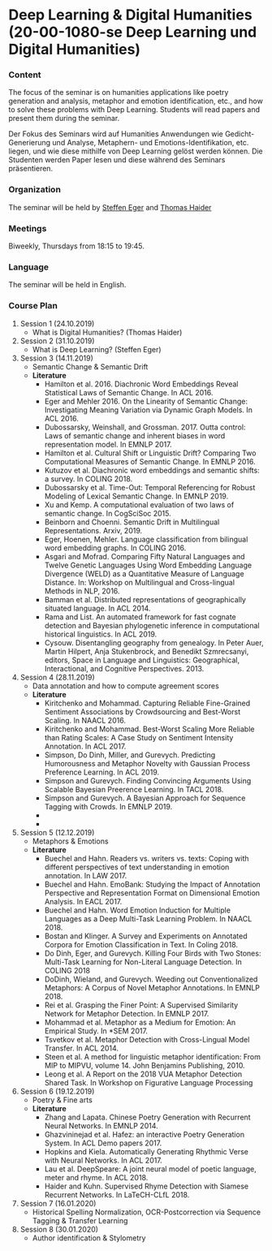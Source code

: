 # Deep Learning & Digital Humanities (20-00-1080-se Deep Learning und Digital Humanities)

### Content

The focus of the seminar is on humanities applications like poetry generation and analysis, metaphor and emotion identification, etc., and how to solve these problems with Deep Learning. Students will read papers and present them during the seminar. 

Der Fokus des Seminars wird auf Humanities Anwendungen wie Gedicht-Generierung und Analyse, Metaphern- und Emotions-Identifikation, etc. liegen, und wie diese mithilfe von Deep Learning gelöst werden können. Die Studenten werden Paper lesen und diese während des Seminars präsentieren.
### Organization
The seminar will be held by [Steffen Eger](https://www.informatik.tu-darmstadt.de/aiphes/aiphes/irg_position/index.en.jsp) and [Thomas Haider](https://www.aesthetics.mpg.de/institut/mitarbeiterinnen/thomas-haider.html)
### Meetings
Biweekly, Thursdays from 18:15 to 19:45.
### Language
The seminar will be held in English.
### Course Plan
1. Session 1 (24.10.2019)
     - What is Digital Humanities? (Thomas Haider)
2. Session 2 (31.10.2019)
     - What is Deep Learning? (Steffen Eger)
3. Session 3 (14.11.2019)
     - Semantic Change & Semantic Drift
     - **Literature**
        - Hamilton et al. 2016. Diachronic Word Embeddings Reveal Statistical Laws of Semantic Change. In ACL 2016.
        - Eger and Mehler 2016. On the Linearity of Semantic Change: Investigating Meaning Variation via Dynamic Graph Models. In ACL 2016.
        - Dubossarsky, Weinshall, and Grossman. 2017. Outta control: Laws of semantic change and inherent biases in word representation model. In EMNLP 2017.
        - Hamilton et al. Cultural Shift or Linguistic Drift? Comparing Two Computational Measures of Semantic Change. In EMNLP 2016. 
        - Kutuzov et al. Diachronic word embeddings and semantic shifts: a survey. In COLING 2018.
        - Dubossarsky et al. Time-Out: Temporal Referencing for Robust Modeling of Lexical Semantic Change. In EMNLP 2019.
        - Xu and Kemp. A computational evaluation of two laws of semantic change. In CogSciSoc 2015. 
        - Beinborn and Choenni. Semantic Drift in Multilingual Representations. Arxiv, 2019.
        - Eger, Hoenen, Mehler. Language classification from bilingual word embedding graphs. In COLING 2016.
        - Asgari and Mofrad. Comparing Fifty Natural Languages and Twelve Genetic Languages Using Word Embedding Language Divergence (WELD) as a Quantitative Measure of Language Distance. In: Workshop on Multilingual and Cross-lingual Methods in NLP, 2016.
        - Bamman et al. Distributed representations of geographically situated language. In ACL 2014.
        - Rama and List. An automated framework for fast cognate detection and Bayesian phylogenetic inference in computational historical linguistics. In ACL 2019.
        - Cysouw. Disentangling geography from genealogy. In Peter Auer, Martin Hilpert, Anja Stukenbrock, and Benedikt Szmrecsanyi, editors, Space in Language and Linguistics: Geographical, Interactional, and Cognitive Perspectives. 2013. 
4. Session 4 (28.11.2019)     
     - Data annotation and how to compute agreement scores
     - **Literature**
        - Kiritchenko and Mohammad. Capturing Reliable Fine-Grained Sentiment Associations by Crowdsourcing and Best-Worst Scaling. In NAACL 2016.
        - Kiritchenko and Mohammad. Best-Worst Scaling More Reliable than Rating Scales: A Case Study on Sentiment Intensity Annotation. In ACL 2017.
        - Simpson, Do Dinh, Miller, and Gurevych. Predicting Humorousness and Metaphor Novelty with Gaussian Process Preference Learning. In ACL 2019.
        - Simpson and Gurevych. Finding Convincing Arguments Using Scalable Bayesian Preerence Learning. In TACL 2018.
        - Simpson and Gurevych. A Bayesian Approach for Sequence Tagging with Crowds. In EMNLP 2019.
        - 
        - 
5. Session 5 (12.12.2019)
      - Metaphors & Emotions
      - **Literature**
         - Buechel and Hahn. Readers vs. writers vs. texts: Coping with different perspectives of text understanding in emotion annotation. In LAW 2017.
         - Buechel and Hahn. EmoBank: Studying the Impact of Annotation Perspective and Representation Format on Dimensional Emotion Analysis. In EACL 2017. 
         - Buechel and Hahn. Word Emotion Induction for Multiple Languages as a Deep Multi-Task Learning Problem. In NAACL 2018.
         - Bostan and Klinger. A Survey and Experiments on Annotated Corpora for Emotion Classification in Text. In Coling 2018.
         - Do Dinh, Eger, and Gurevych. Killing Four Birds with Two Stones: Multi-Task Learning for Non-Literal Language Detection. In COLING 2018
         - DoDinh, Wieland, and Gurevych. Weeding out Conventionalized Metaphors: A Corpus of Novel Metaphor Annotations. In EMNLP 2018.
         - Rei et al. Grasping the Finer Point: A Supervised Similarity Network for Metaphor Detection. In EMNLP 2017.
         - Mohammad et al. Metaphor as a Medium for Emotion: An Empirical Study. In *SEM 2017.
         - Tsvetkov et al. Metaphor Detection with Cross-Lingual Model Transfer. In ACL 2014. 
         - Steen et al. A method for linguistic metaphor identification: From MIP to MIPVU, volume 14. John Benjamins Publishing, 2010.
         - Leong et al. A Report on the 2018 VUA Metaphor Detection Shared Task. In Workshop on Figurative Language Processing
6. Session 6 (19.12.2019)
      - Poetry & Fine arts
      - **Literature**
         - Zhang and Lapata. Chinese Poetry Generation with Recurrent Neural Networks. In EMNLP 2014.
         - Ghazvininejad et al. Hafez: an interactive Poetry Generation System. In ACL Demo papers 2017.
         - Hopkins and Kiela. Automatically Generating Rhythmic Verse with Neural Networks. In ACL 2017.
         - Lau et al. DeepSpeare: A joint neural model of poetic language, meter and rhyme. In ACL 2018.
         - Haider and Kuhn. Supervised Rhyme Detection with Siamese Recurrent Networks. In LaTeCH-CLfL 2018.
7. Session 7 (16.01.2020)
      - Historical Spelling Normalization, OCR-Postcorrection via Sequence Tagging & Transfer Learning
8. Session 8 (30.01.2020)
      - Author identification & Stylometry



